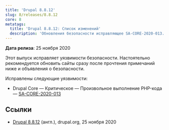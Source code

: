```yaml
---
title: 'Drupal 8.8.12'
slug: 8/releases/8.8.12
core: 8
metatags:
  title: 'Drupal 8.8.12: Список изменений'
  description: 'Обновления безопасности исправляющее SA-CORE-2020-013.'
---
```


**Дата релиза**: 25 ноября 2020

Этот выпуск исправляет уязвимости безопасности. Настоятельно рекомендуется обновить сайты сразу после прочтения примечаний ниже и объявления о безопасности.

Исправлены следующие уязвимости:

- Drupal Core — Критическое — Произвольное выполнение PHP-кода — [SA-CORE-2020-013](../../../../security/sa-core/2020-013/index.md)

## Ссылки

- [Drupal 8.8.12](https://www.drupal.org/project/drupal/releases/8.8.12) (англ.), drupal.org, 25 ноября 2020
